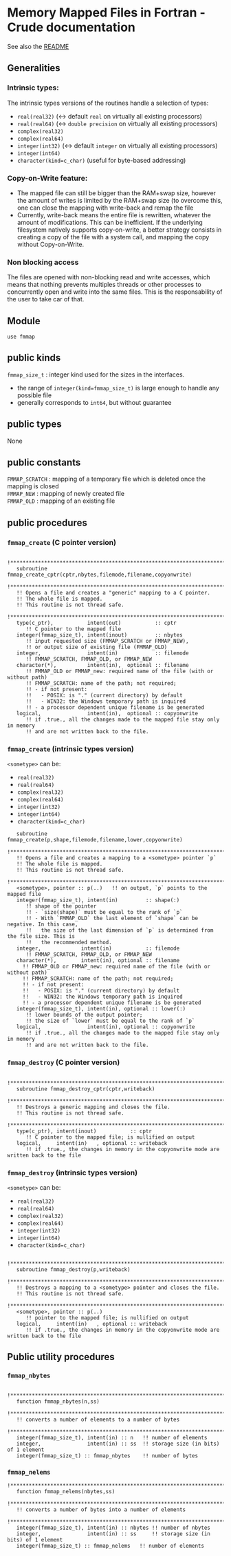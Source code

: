# Memory Mapped Files in Fortran - Crude documentation

See also the [README](../README.md)

## Generalities

### Intrinsic types:

The  intrinsic types versions of the routines handle a selection of types:
- `real(real32)` (<-> default `real` on virtually all existing processors)
- `real(real64)` (<-> `double precision` on virtually all existing processors)
- `complex(real32)`
- `complex(real64)`
- `integer(int32)` (<-> default `integer` on virtually all existing processors)
- `integer(int64)`
- `character(kind=c_char)` (useful for byte-based addressing)

### Copy-on-Write feature:

- The mapped file can still be bigger than the RAM+swap size, however the amount of writes is limited by the RAM+swap size (to overcome this, one can close the mapping with write-back and remap the file
- Currently, write-back means the entire file is rewritten, whatever the amount of modifications. This can be inefficient. If the underlying filesystem natively supports copy-on-write, a better strategy consists in creating a copy of the file with a system call, and mapping the copy without Copy-on-Write.

### Non blocking access

The files are opened with non-blocking read and write accesses, which means that nothing prevents multiples threads or other processes to concurrently open and write into the same files. This is the responsability of the user to take car of that.

## Module

`use fmmap`

## public kinds

`fmmap_size_t` : integer kind used for the sizes in the interfaces. 
- the range of `integer(kind=fmmap_size_t)` is large enough to handle any possible file
- generally corresponds to `int64`, but without guarantee

## public types

None

## public constants

`FMMAP_SCRATCH` : mapping of a temporary file which is deleted once the mapping is closed  
`FMMAP_NEW`     : mapping of newly created file  
`FMMAP_OLD`     : mapping of an existing file

## public procedures 

### `fmmap_create` (C pointer version)

```
   !********************************************************************************************
   subroutine fmmap_create_cptr(cptr,nbytes,filemode,filename,copyonwrite)
   !********************************************************************************************
   !! Opens a file and creates a "generic" mapping to a C pointer.  
   !! The whole file is mapped.  
   !! This routine is not thread safe.
   !********************************************************************************************
   type(c_ptr),           intent(out)           :: cptr   
      !! C pointer to the mapped file
   integer(fmmap_size_t), intent(inout)         :: nbytes 
      !! input requested size (FMMAP_SCRATCH or FMMAP_NEW), 
      !! or output size of existing file (FMMAP_OLD)
   integer,               intent(in)            :: filemode 
      !! FMMAP_SCRATCH, FMMAP_OLD, or FMMAP_NEW
   character(*),          intent(in),  optional :: filename 
      !! FMMAP_OLD or FMMAP_new: required name of the file (with or without path)
      !! FMMAP_SCRATCH: name of the path; not required;
      !! - if not present:
      !!   - POSIX: is "." (current directory) by default
      !!   - WIN32: the Windows temporary path is inquired     
      !! - a processor dependent unique filename is be generated
   logical,               intent(in),  optional :: copyonwrite
      !! if .true., all the changes made to the mapped file stay only in memory
      !! and are not written back to the file.
```

### `fmmap_create` (intrinsic types version)

`<sometype>` can be:
- `real(real32)`
- `real(real64)`
- `complex(real32)`
- `complex(real64)`
- `integer(int32)`
- `integer(int64)`
- `character(kind=c_char)`

```  !********************************************************************************************
   subroutine fmmap_create(p,shape,filemode,filename,lower,copyonwrite)
   !********************************************************************************************
   !! Opens a file and creates a mapping to a <sometype> pointer `p`  
   !! The whole file is mapped.  
   !! This routine is not thread safe.
   !********************************************************************************************
   <sometype>, pointer :: p(..)   !! on output, `p` points to the mapped file
   integer(fmmap_size_t), intent(in)         :: shape(:) 
      !! shape of the pointer
      !! - `size(shape)` must be equal to the rank of `p`
      !! - With `FMMAP_OLD` the last element of `shape` can be negative. In this case,
      !!   the size of the last dimension of `p` is determined from the file size. This is
      !!   the recommended method.
   integer,             intent(in)           :: filemode 
      !! FMMAP_SCRATCH, FMMAP_OLD, or FMMAP_NEW
   character(*),        intent(in), optional :: filename
     !! FMMAP_OLD or FMMAP_new: required name of the file (with or without path)
     !! FMMAP_SCRATCH: name of the path; not required;
     !! - if not present:
     !!   - POSIX: is "." (current directory) by default
     !!   - WIN32: the Windows temporary path is inquired     
     !! - a processor dependent unique filename is be generated
   integer(fmmap_size_t), intent(in), optional :: lower(:)
      !! lower bounds of the output pointer;
      !! the size of `lower` must be equal to the rank of `p`
   logical,               intent(in), optional :: copyonwrite
      !! if .true., all the changes made to the mapped file stay only in memory
      !! and are not written back to the file.
```

### `fmmap_destroy` (C pointer version)

```
   !********************************************************************************************
   subroutine fmmap_destroy_cptr(cptr,writeback)
   !********************************************************************************************
   !! Destroys a generic mapping and closes the file.  
   !! This routine is not thread safe.
   !********************************************************************************************
   type(c_ptr), intent(inout)           :: cptr
      !! C pointer to the mapped file; is nullified on output
   logical,     intent(in)   , optional :: writeback  
      !! if .true., the changes in memory in the copyonwrite mode are written back to the file
```

### `fmmap_destroy` (intrinsic types version)

`<sometype>` can be:
- `real(real32)`
- `real(real64)`
- `complex(real32)`
- `complex(real64)`
- `integer(int32)`
- `integer(int64)`
- `character(kind=c_char)`

```
   !********************************************************************************************
   subroutine fmmap_destroy(p,writeback)
   !********************************************************************************************
   !! Destroys a mapping to a <sometype> pointer and closes the file.  
   !! This routine is not thread safe.
   !********************************************************************************************
   <sometype>, pointer :: p(..)   
      !! pointer to the mapped file; is nullified on output
   logical,     intent(in)   , optional :: writeback
      !! if .true., the changes in memory in the copyonwrite mode are written back to the file
```

## Public utility procedures

### `fmmap_nbytes`

```
   !********************************************************************************************
   function fmmap_nbytes(n,ss)
   !********************************************************************************************
   !! converts a number of elements to a number of bytes
   !********************************************************************************************
   integer(fmmap_size_t), intent(in) :: n   !! number of elements
   integer,               intent(in) :: ss  !! storage size (in bits) of 1 element
   integer(fmmap_size_t) :: fmmap_nbytes    !! number of bytes
```

### `fmmap_nelems`

```
!********************************************************************************************
   function fmmap_nelems(nbytes,ss)
   !********************************************************************************************
   !! converts a number of bytes into a number of elements
   !********************************************************************************************
   integer(fmmap_size_t), intent(in) :: nbytes !! number of nbytes
   integer,               intent(in) :: ss     !! storage size (in bits) of 1 element
   integer(fmmap_size_t) :: fmmap_nelems   !! number of elements
```

